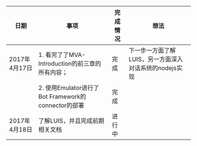 | 日期| 事项| 完成情况| 想法|
| --- | --- | --- | --- |
| 2017年4月17日 | 1. 看完了了MVA-Introduction的前三章的所有内容；| 完成 | 下一步一方面了解LUIS，另一方面深入对话系统的nodejs实现| 
| | 2. 使用Emulator进行了Bot Framework的connector的部署|完成| |   
| 2017年4月18日 | 了解LUIS，并且完成前期相关文档| 进行中| |
